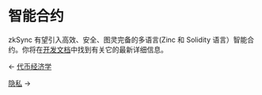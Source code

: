 # 智能合约

zkSync 有望引入高效、安全、图灵完备的多语言(Zinc 和 Solidity
语言）智能合约。你将在[开发文档](https://docs.zksync.io/dev/contracts/)中找到有关它的最新详细信息。

← [代币经济学](./代币经济学.md) 

[隐私](./隐私.md) →